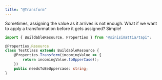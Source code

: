 ```yaml
---
title: "@Transform"
---
```


Sometimes, assigning the value as it arrives is not enough. What if we want to apply a transformation before it gets assigned? Simple!

```typescript
import { BuildableResource, Properties } from "@sinisimattia/tapi";

@Properties.Resource
class TestClass extends BuildableResource {
    @Properties.Transform(incomingValue => {
        return incomingValue.toUpperCase();
    })
	public needsToBeUppercase: string;
}
```
